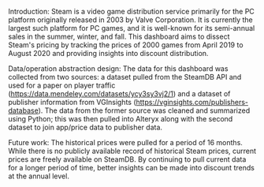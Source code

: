 Introduction: Steam is a video game distribution service primarily for the PC platform originally released in 2003 by Valve Corporation. It is currently the largest such platform for PC games, and it is well-known for its semi-annual sales in the summer, winter, and fall. This dashboard aims to dissect Steam's pricing by tracking the prices of 2000 games from April 2019 to August 2020 and providing insights into discount distribution.

Data/operation abstraction design: The data for this dashboard was collected from two sources: a dataset pulled from the SteamDB API and used for a paper on player traffic (https://data.mendeley.com/datasets/ycy3sy3vj2/1) and a dataset of publisher information from VGInsights (https://vginsights.com/publishers-database). The data from the former source was cleaned and summarized using Python; this was then pulled into Alteryx along with the second dataset to join app/price data to publisher data.

Future work: The historical prices were pulled for a period of 16 months. While there is no publicly available record of historical Steam prices, current prices are freely available on SteamDB. By continuing to pull current data for a longer period of time, better insights can be made into discount trends at the annual level.